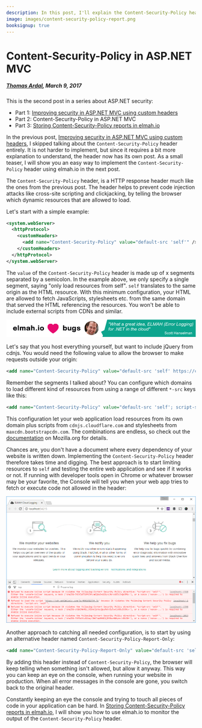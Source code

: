 ```yaml
---
description: In this post, I'll explain the Content-Security-Policy header and how to set it up in an ASP.NET, MVC or Web API application.
image: images/content-security-policy-report.png
booksignup: true
---
```


# Content-Security-Policy in ASP.NET MVC

##### [Thomas Ardal](http://elmah.io/about/), March 9, 2017

This is the second post in a series about ASP.NET security:

- Part 1: [Improving security in ASP.NET MVC using custom headers](https://blog.elmah.io/improving-security-in-asp-net-mvc-using-custom-headers/)
- Part 2: Content-Security-Policy in ASP.NET MVC
- Part 3: [Storing Content-Security-Policy reports in elmah.io](https://blog.elmah.io/storing-content-security-policy-reports-in-elmah-io/)

In the previous post, [Improving security in ASP.NET MVC using custom headers](https://blog.elmah.io/improving-security-in-asp-net-mvc-using-custom-headers/), I skipped talking about the `Content-Security-Policy` header entirely. It is not harder to implement, but since it requires a bit more explanation to understand, the header now has its own post. As a small teaser, I will show you an easy way to implement the `Content-Security-Policy` header using elmah.io in the next post.

The `Content-Security-Policy` header, is a HTTP response header much like the ones from the previous post. The header helps to prevent code injection attacks like cross-site scripting and clickjacking, by telling the browser which dynamic resources that are allowed to load.

Let's start with a simple example:

```xml
<system.webServer>
  <httpProtocol>
    <customHeaders>
      <add name="Content-Security-Policy" value="default-src 'self'" />
    </customHeaders>
  </httpProtocol>
</system.webServer>
```

The `value` of the `Content-Security-Policy` header is made up of x segments separated by a semicolon. In the example above, we only specify a single segment, saying "only load resources from self". `self` translates to the same origin as the HTML resource. With this minimum configuration, your HTML are allowed to fetch JavaScripts, stylesheets etc. from the same domain that served the HTML referencing the resources. You won't be able to include external scripts from CDNs and similar.

[![Scott Hanselman quote](images/scott-hanselman.png)](https://elmah.io/?utm_source=blogbanner&utm_medium=blog&utm_campaign=blogbanner)

Let's say that you host everything yourself, but want to include jQuery from cdnjs. You would need the following value to allow the browser to make requests outside your origin:

```xml
<add name="Content-Security-Policy" value="default-src 'self' https://cdnjs.cloudflare.com" />
```

Remember the segments I talked about? You can configure which domains to load different kind of resources from using a range of different `*-src` keys like this:

```xml
<add name="Content-Security-Policy" value="default-src 'self'; script-src 'self' https://cdnjs.cloudflare.com; style-src 'self' https://maxcdn.bootstrapcdn.com" />
```

This configuration let your web application load resources from its own domain plus scripts from `cdnjs.cloudflare.com` and stylesheets from `maxcdn.bootstrapcdn.com`. The combinations are endless, so check out the [documentation](https://developer.mozilla.org/en-US/docs/Web/HTTP/Headers/Content-Security-Policy) on Mozilla.org for details.

Chances are, you don't have a document where every dependency of your website is written down. Implementing the `Content-Security-Policy` header therefore takes time and digging. The best approach is to start limiting resources to `self` and testing the entire web application and see if it works or not. If running with developer tools open in Chrome or whatever browser may be your favorite, the Console will tell you when your web app tries to fetch or execute code not allowed in the header:

![Content-Security-Policy results in the console](images/content-security-policy-report.png)

Another approach to catching all needed configuration, is to start by using an alternative header named `Content-Security-Policy-Report-Only`:

```xml
<add name="Content-Security-Policy-Report-Only" value="default-src 'self'" />
```

By adding this header instead of `Content-Security-Policy`, the browser will keep telling when something isn't allowed, but allow it anyway. This way you can keep an eye on the console, when running your website in production. When all error messages in the console are gone, you switch back to the original header.

Constantly keeping an eye the console and trying to touch all pieces of code in your application can be hard. In [Storing Content-Security-Policy reports in elmah.io](/storing-content-security-policy-reports-in-elmah-io/), I will show you how to use elmah.io to monitor the output of the `Content-Security-Policy` header.
